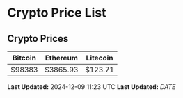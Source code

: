 # Crypto Price List

## Crypto Prices
| Bitcoin | Ethereum | Litecoin |
| ------- | -------- | -------- |
| $98383 | $3865.93 | $123.71 |
**Last Updated:** 2024-12-09 11:23 UTC
**Last Updated:** $DATE$
